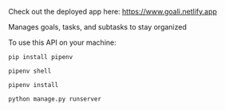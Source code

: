Check out the deployed app here: https://www.goali.netlify.app

Manages goals, tasks, and subtasks to stay organized

To use this API on your machine:


`pip install pipenv`

`pipenv shell`

`pipenv install`

`python manage.py runserver`
